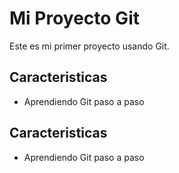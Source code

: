 # Mi Proyecto Git

Este es mi primer proyecto usando Git.

## Caracteristicas
- Aprendiendo Git paso a paso

## Caracteristicas
- Aprendiendo Git paso a paso

